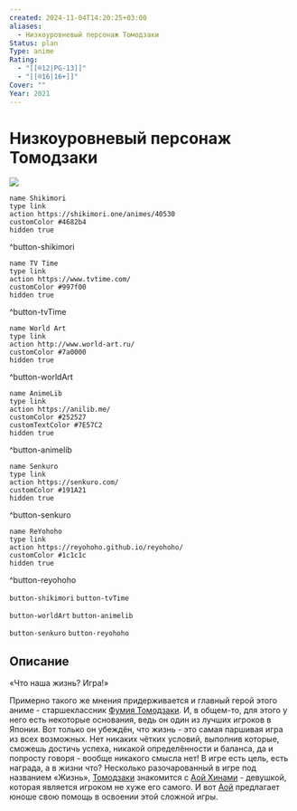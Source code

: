 ```yaml
---
created: 2024-11-04T14:20:25+03:00
aliases:
  - Низкоуровневый персонаж Томодзаки
Status: plan
Type: anime
Rating:
  - "[[®️12|PG-13]]"
  - "[[®️16|16+]]"
Cover: ""
Year: 2021
---
```


# Низкоуровневый персонаж Томодзаки

![](https://nyaa.shikimori.one/uploads/poster/animes/40530/04b57e0e51230fc29792ab85de29e02f.jpeg)

```button
name Shikimori
type link
action https://shikimori.one/animes/40530
customColor #4682b4
hidden true
```
^button-shikimori

```button
name TV Time
type link
action https://www.tvtime.com/
customColor #997f00
hidden true
```
^button-tvTime

```button
name World Art
type link
action http://www.world-art.ru/
customColor #7a0000
hidden true
```
^button-worldArt

```button
name AnimeLib
type link
action https://anilib.me/
customColor #252527
customTextColor #7E57C2
hidden true
```
^button-animelib

```button
name Senkuro
type link
action https://senkuro.com/
customColor #191A21
hidden true
```
^button-senkuro

```button
name ReYohoho
type link
action https://reyohoho.github.io/reyohoho/
customColor #1c1c1c
hidden true
```
^button-reyohoho

`button-shikimori` `button-tvTime`

`button-worldArt` `button-animelib`

`button-senkuro` `button-reyohoho`

## Описание

«Что наша жизнь? Игра!» 

Примерно такого же мнения придерживается и главный герой этого аниме - старшеклассник [Фумия Томодзаки](https://shikimori.one/characters/165743-fumiya-tomozaki). И, в общем-то, для этого у него есть некоторые основания, ведь он один из лучших игроков в Японии. Вот только он убеждён, что жизнь - это самая паршивая игра из всех возможных. Нет никаких чётких условий, выполнив которые, сможешь достичь успеха, никакой определённости и баланса, да и попросту говоря - вообще никакого смысла нет! В игре есть цель, есть награда, а в жизни что? Несколько разочарованный в игре под названием «Жизнь», [Томодзаки](https://shikimori.one/characters/165743-fumiya-tomozaki) знакомится с [Аой Хинами](https://shikimori.one/characters/156676-aoi-hinami) - девушкой, которая является игроком не хуже его самого. И вот [Аой](https://shikimori.one/characters/156676-aoi-hinami) предлагает юноше свою помощь в освоении этой сложной игры.
